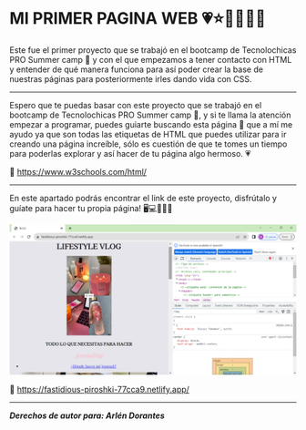 
# MI PRIMER PAGINA WEB 💗⭐👩🏻‍💻🧠

Este fue el primer proyecto que se trabajó en el bootcamp de Tecnolochicas PRO Summer camp 💜 y con el que empezamos a tener contacto con HTML y entender de qué manera funciona para así poder crear la base de nuestras páginas para posteriormente irles dando vida con CSS.


******

Espero que te puedas basar con este proyecto que se trabajó en el bootcamp de Tecnolochicas PRO Summer camp 💜, y si te llama la atención empezar a programar, puedes guiarte buscando esta página 📲 que a mí me ayudo ya que son todas las etiquetas de HTML que puedes utilizar para ir creando una página increíble, sólo es cuestión de que te tomes un tiempo para poderlas explorar y así hacer de tu página algo hermoso. 💗

🔗 https://www.w3schools.com/html/

*****
En este apartado podrás encontrar el link de este proyecto, disfrútalo y guíate para hacer tu propia página! 🖥️💻🧠🙌🏻

<img src="images/pagina-web-foto.png" alt="pagina web foto" width="600" >

🔗 https://fastidious-piroshki-77cca9.netlify.app/

*****

***Derechos de autor para: Arlén Dorantes*** 

